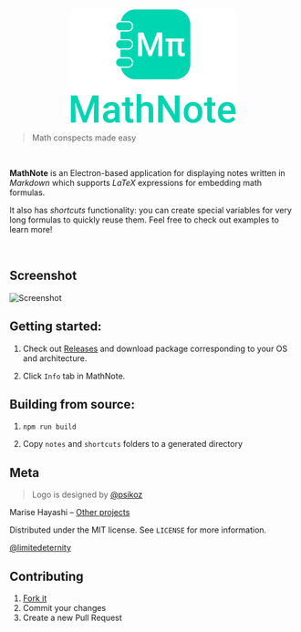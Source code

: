 <p align="center"><img src="logo/logotype_verticalv2.png" alt="MathNote" height="200px"></p>

> Math conspects made easy

<br>

**MathNote** is an Electron-based application for displaying notes written in *Markdown* which supports *LaTeX* expressions for embedding math formulas. 

It also has *shortcuts* functionality: you can create special variables for very long formulas to quickly reuse them. Feel free to check out examples to learn more!

<br>

## Screenshot

![Screenshot](http://i104.fastpic.ru/big/2018/0717/03/9525e68d0bfeb9be3fea7cbad5957203.png)

## Getting started:

1) Check out [Releases](https://github.com/limitedeternity/MathNote/releases) and download package corresponding to your OS and architecture.

2) Click `Info` tab in MathNote.

## Building from source:

1) `npm run build`

2) Copy `notes` and `shortcuts` folders to a generated directory

## Meta

> Logo is designed by [@psikoz](https://github.com/psikoz)

Marise Hayashi – [Other projects](https://limitedeternity.github.io/)

Distributed under the MIT license. See ``LICENSE`` for more information.

[@limitedeternity](https://github.com/limitedeternity)

## Contributing

1. [Fork it](https://github.com/limitedeternity/MathNote/fork)
2. Commit your changes
3. Create a new Pull Request
